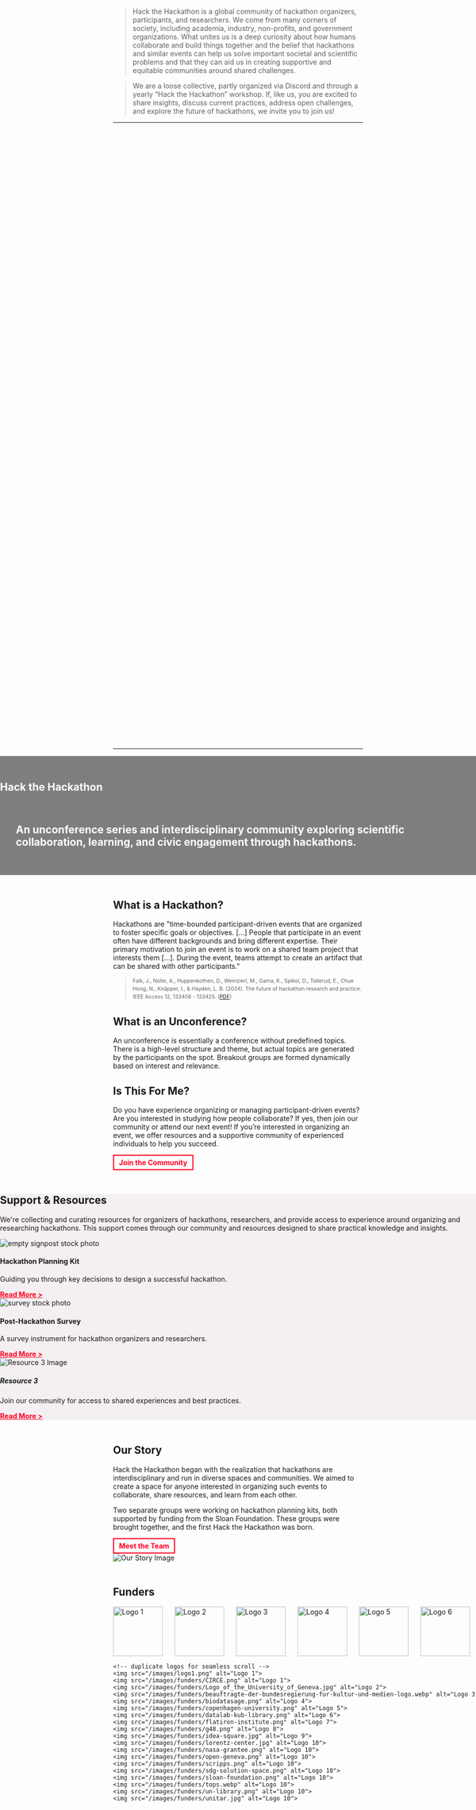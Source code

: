 <!--
.. title: About Us
.. slug: index
.. hide_title: false
.. date: 2024-11-21 19:59:43 UTC
.. tags: 
.. category: 
.. link: 
.. description: 
.. type: text
.. extra_head_data:
   <link rel="stylesheet" href="/assets/css/slider.css">
   <script src="/assets/js/siema.min.js"></script>
   <script src="/assets/js/slider.js" defer></script>

-->

> Hack the Hackathon is a global community of hackathon organizers, participants, and researchers. We come from many corners of society, including academia, industry, non-profits, and government organizations. What unites us is a deep curiosity about how humans collaborate and build things together and the belief that hackathons and similar events can help us solve important societal and scientific problems and that they can aid us in creating supportive and equitable communities around shared challenges.

> We are a loose collective, partly organized via Discord and through a yearly “Hack the Hackathon” workshop. If, like us, you are excited to share insights, discuss current practices, address open challenges, and explore the future of hackathons, we invite you to join us!

---

<section class="text-center py-5" id="about" style="background: url('/images/hth4-participants-small.png') center/cover no-repeat; width: 100%; height: 30vh; display: flex; align-items: center; justify-content: center; margin-bottom: 3rem;">
</section>

---

<!-- Hero Section -->
<section class="text-center py-5" id="about"
         style="background: url('https://picsum.photos/seed/825/1200/150?grayscale') center/cover no-repeat; background-color: rgba(0, 0, 0, 0.5);
                 background-blend-mode: multiply; margin-left: calc(-50vw + 50%); margin-right: calc(-50vw + 50%); width: 100vw; height: auto; min-height:25vw; display: flex; align-items: center; justify-content: center; margin-bottom: 3rem;"
         xmlns="http://www.w3.org/1999/html">
    <div class="container">
        <h1 style="color: white; padding-bottom: 1rem;">Hack the Hackathon</h1>
        <h2 style="color: white; padding: 1rem 2rem;">An unconference series and interdisciplinary community exploring scientific collaboration, learning, and civic engagement through hackathons.</h2>
    </div>
</section>


<!-- What is... Section -->
<section class="py-5 bg-light" style="margin-bottom: 3rem;">
    <div class="container text-center">
        <div class="row">
            <div class="col-md-6">
                <h2>What is a Hackathon?</h2>
                <p>
                    Hackathons are "time-bounded participant-driven events that are organized to foster specific goals or objectives. [...] People that participate in an event often have different backgrounds and bring different expertise. Their primary motivation to join an event is to work on a shared team project that interests them [...]. During the event, teams attempt to create an artifact that can be shared with other participants."
                </p>
                <blockquote class="blockquote">
                    <p style="margin-bottom: 1em; font-size: 0.75em; line-height: 1.5em;">Falk, J., Nolte, A., Huppenkothen, D., Weinzierl, M., Gama, K., Spikol, D., Tollerud, E., Chue Hong, N., Knäpper, I., &amp; Hayden, L. B. (2024). The future of hackathon research and practice. IEEE Access 12, 133406 - 133425. (<a href="https://hackathon-planning-kit.org/files/Falk-IEEEAccess-2024.pdf" target="_blank">PDF</a>)</p>
                </blockquote>
            </div>
            <div class="col-md-6">
                <h2>What is an Unconference?</h2>
                <p>An unconference is essentially a conference without predefined topics. There is a high-level structure and theme, but actual topics are generated by the participants on the spot. Breakout groups are formed dynamically based on interest and relevance.</p>
                <h2>Is This For Me?</h2>
                <p>
                    Do you have experience organizing or managing participant-driven events? Are you interested in studying how people collaborate?  
                    If yes, then join our community or attend our next event! If you’re interested in organizing an event, we offer resources and a supportive community of experienced individuals to help you succeed.
                </p>
                <a href="/join-us/index.html" 
                    style="color: #ff0123; 
                           text-decoration: none; 
                           font-weight: bold; 
                           border: 2px solid #ff0123; 
                           padding: 5px 10px; 
                           display: inline-block; 
                           transition: background-color 0.3s ease, color 0.3s ease;" 
                    onmouseover="this.style.backgroundColor='#333333'; this.style.color='white'; this.style.cursor='pointer';" 
                    onmouseout="this.style.backgroundColor='transparent'; this.style.color='#ff0123';">
                    Join the Community
                 </a>
            </div>
        </div>
    </div>
</section>

<!-- Support & Resources Section -->
<section class="py-5" id="resources" style="background-color: #f3eff2; margin-left: calc(-50vw + 50%); margin-right: calc(-50vw + 50%); width: 100vw; margin-bottom: 3rem;">
    <div class="container">
        <h2 class="text-center mb-4">Support & Resources</h2>
        <p class="text-center mb-4">
            We're collecting and curating resources for organizers of hackathons, researchers, and provide access to experience around organizing and researching hackathons. 
            This support comes through our community and resources designed to share practical knowledge and insights.
        </p>
        <div class="row text-center" style="margin-bottom: 2rem;">
            <!-- Card 1 -->
            <div class="col-md-4">
                <div class="card">
                    <img src="/images/pixabay-signpost.jpg" class="card-img-top" alt="empty signpost stock photo">
                    <div class="card-body">
                        <h4 class="card-title" style="font-weight: bold">Hackathon Planning Kit</h4>
                        <p class="card-text">Guiding you through key decisions to design a successful hackathon.</p>
                        <a href="https://hackathon-planning-kit.org/" style="color: #ff0123; text-decoration: underline; font-weight: bold;">Read More ></a>
                    </div>
                </div>
            </div>
            <!-- Card 2 -->
            <div class="col-md-4">
                <div class="card">
                    <img src="/images/pixabay-opinion-poll.jpg" class="card-img-top" alt="survey stock photo">
                    <div class="card-body">
                        <h4 class="card-title" style="font-weight: bold">Post-Hackathon Survey</h4>
                        <p class="card-text">A survey instrument for hackathon organizers and researchers.</p>
                        <a href="https://zenodo.org/records/14705828" style="color: #ff0123; text-decoration: underline; font-weight: bold;">Read More ></a>
                    </div>
                </div>
            </div>
            <!-- Card 3 -->
            <div class="col-md-4">
                <div class="card">
                    <img src="https://picsum.photos/300/200" class="card-img-top" alt="Resource 3 Image">
                    <div class="card-body">
                        <h5 class="card-title">Resource 3</h5>
                        <p class="card-text">Join our community for access to shared experiences and best practices.</p>
                        <a href="#" style="color: #ff0123; text-decoration: underline; font-weight: bold;">Read More ></a>
                    </div>
                </div>
            </div>
        </div>
    </div>
</section>


<!-- Is This For Me Section 
<section class="py-5 bg-light" style="margin-bottom: 3rem;">
    <div class="container">
        <div class="row align-items-center">
            <div class="col-md-6">
                <img src="https://picsum.photos/600/400" alt="Is This For Me? Image" class="img-fluid rounded">
            </div>
            <div class="col-md-6">
                <h2>Is This For Me?</h2>
                <p>
                    Do you have experience organizing or managing participant-driven events? Are you interested in studying how people collaborate?  
                    If yes, then join our community or attend our next event! If you’re interested in organizing an event, we offer resources and a supportive community of experienced individuals to help you succeed.
                </p>
                <a href="/join-us/index.html" 
                    style="color: #ff0123; 
                           text-decoration: none; 
                           font-weight: bold; 
                           border: 2px solid #ff0123; 
                           padding: 5px 10px; 
                           display: inline-block; 
                           transition: background-color 0.3s ease, color 0.3s ease;" 
                    onmouseover="this.style.backgroundColor='#333333'; this.style.color='white'; this.style.cursor='pointer';" 
                    onmouseout="this.style.backgroundColor='transparent'; this.style.color='#ff0123';">
                    Join the Community
                 </a>
            </div>
        </div>
    </div>
</section> -->


<!-- Our Story Section -->
<section class="py-5" id="story" style="margin-bottom: 3rem;">
    <div class="container">
        <div class="row align-items-center">
            <div class="col-md-6">
                <h2>Our Story</h2>
                <p>
                    Hack the Hackathon began with the realization that hackathons are interdisciplinary and run in diverse spaces and communities. We aimed to create a space for anyone interested in organizing such events to collaborate, share resources, and learn from each other.
                </p>
                <p>
                    Two separate groups were working on hackathon planning kits, both supported by funding from the Sloan Foundation. These groups were brought together, and the first Hack the Hackathon was born.
                </p>
                <a href="#" 
                    style="color: #ff0123; 
                           text-decoration: none; 
                           font-weight: bold; 
                           border: 2px solid #ff0123; 
                           padding: 5px 10px; 
                           display: inline-block; 
                           transition: background-color 0.3s ease, color 0.3s ease;" 
                    onmouseover="this.style.backgroundColor='#333333'; this.style.color='white'; this.style.cursor='pointer';" 
                    onmouseout="this.style.backgroundColor='transparent'; this.style.color='#ff0123';">
                    Meet the Team
                 </a>
            </div>
            <div class="col-md-6">
                <img src="https://picsum.photos/600/400" alt="Our Story Image" class="img-fluid rounded">
            </div>
        </div>
    </div>
</section>

## Funders


<!-- Horizontal hover slider

IMPORTANT NOTE:

To add a new funder logo, you must:
* add an <img src= ..."> command into the `slider-track`-div below
* you must add this command *twice* as has been done with the other logos to ensure smooth scrolling
* you must edit the `100% {transform : translateX(-5100px);}` command inside `keyframes scroll` by adding your image's width

 -->
<style>

<style>
.slider-strip {
  overflow: hidden;
  white-space: nowrap;
  width: 100%;
  height: 120px; /* adjust for logo height */
}

.slider-track {
  display: inline-block;
  white-space: nowrap;
}

.slider-track img {
  height: 100px;
  margin-right: 20px;
  display: inline-block;
  vertical-align: middle;
}

/* scroll animation on hover */
.slider-strip:hover .slider-track {
  animation: scroll 10s linear infinite;
}

@keyframes scroll {
  0% { transform: translateX(0); }
  100% { transform: translateX(-5100px); }
}
</style>

</style>
<div class="slider-strip">
  <div class="slider-track">
    <img src="/images/funders/CIRCE.png" alt="Logo 1">
    <img src="/images/funders/Logo_of_the_University_of_Geneva.jpg" alt="Logo 2">
    <img src="/images/funders/beauftragte-der-bundesregierung-fur-kultur-und-medien-logo.webp" alt="Logo 3">
    <img src="/images/funders/biodatasage.png" alt="Logo 4">
    <img src="/images/funders/copenhagen-university.png" alt="Logo 5">
    <img src="/images/funders/datalab-kub-library.png" alt="Logo 6">
    <img src="/images/funders/flatiron-institute.png" alt="Logo 7">
    <img src="/images/funders/g48.png" alt="Logo 8">
    <img src="/images/funders/idea-square.jpg" alt="Logo 9">
    <img src="/images/funders/lorentz-center.jpg" alt="Logo 10">
    <img src="/images/funders/nasa-grantee.png" alt="Logo 10">
    <img src="/images/funders/open-geneva.png" alt="Logo 10">
    <img src="/images/funders/scripps.png" alt="Logo 10">
    <img src="/images/funders/sdg-solution-space.png" alt="Logo 10">
    <img src="/images/funders/sloan-foundation.png" alt="Logo 10">
    <img src="/images/funders/tops.webp" alt="Logo 10">
    <img src="/images/funders/un-library.png" alt="Logo 10">
    <img src="/images/funders/unitar.jpg" alt="Logo 10">

    <!-- duplicate logos for seamless scroll -->
    <img src="/images/logo1.png" alt="Logo 1">
    <img src="/images/funders/CIRCE.png" alt="Logo 1">
    <img src="/images/funders/Logo_of_the_University_of_Geneva.jpg" alt="Logo 2">
    <img src="/images/funders/beauftragte-der-bundesregierung-fur-kultur-und-medien-logo.webp" alt="Logo 3">
    <img src="/images/funders/biodatasage.png" alt="Logo 4">
    <img src="/images/funders/copenhagen-university.png" alt="Logo 5">
    <img src="/images/funders/datalab-kub-library.png" alt="Logo 6">
    <img src="/images/funders/flatiron-institute.png" alt="Logo 7">
    <img src="/images/funders/g48.png" alt="Logo 8">
    <img src="/images/funders/idea-square.jpg" alt="Logo 9">
    <img src="/images/funders/lorentz-center.jpg" alt="Logo 10">
    <img src="/images/funders/nasa-grantee.png" alt="Logo 10">
    <img src="/images/funders/open-geneva.png" alt="Logo 10">
    <img src="/images/funders/scripps.png" alt="Logo 10">
    <img src="/images/funders/sdg-solution-space.png" alt="Logo 10">
    <img src="/images/funders/sloan-foundation.png" alt="Logo 10">
    <img src="/images/funders/tops.webp" alt="Logo 10">
    <img src="/images/funders/un-library.png" alt="Logo 10">
    <img src="/images/funders/unitar.jpg" alt="Logo 10">

  </div>
</div>



<!---
<section id="funders" class="py-5 bg-light" style="margin-bottom: 19px;">
    <div class="container text-center">
        <div class="row justify-content-center">
            <div class="col-md-3 col-6 mb-4">
                <img src="/images/biodatasage.png" alt="BioData Sage" class="img-fluid funder-logo" style="height: 50px">
            </div>
            <div class="col-md-3 col-6 mb-4">
                <img src="/images/nasa-grantee.png" alt="Nasa" class="img-fluid funder-logo" style="height: 50px">
            </div>
            <div class="col-md-3 col-6 mb-4">
                <img src="/images/scripps.png" alt="Scripps" class="img-fluid funder-logo" style="height: 50px">
            </div>
            <div class="col-md-3 col-6 mb-4">
                <img src="/images/sloan.png" alt="Sloan" class="img-fluid funder-logo" style="height: 50px">
            </div>
        </div>
    </div>
</section>
-->
